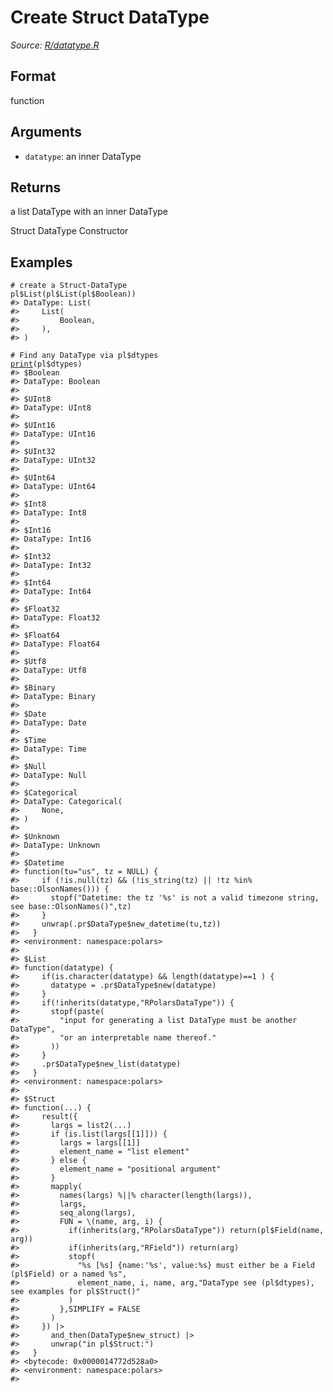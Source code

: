 # Create Struct DataType

*Source: [R/datatype.R](https://github.com/pola-rs/r-polars/tree/main/R/datatype.R)*

## Format

function

## Arguments

- `datatype`: an inner DataType

## Returns

a list DataType with an inner DataType

Struct DataType Constructor

## Examples

<pre class='r-example'><code><span class='r-in'><span><span class='co'># create a Struct-DataType</span></span></span>
<span class='r-in'><span><span class='va'>pl</span><span class='op'>$</span><span class='fu'>List</span><span class='op'>(</span><span class='va'>pl</span><span class='op'>$</span><span class='fu'>List</span><span class='op'>(</span><span class='va'>pl</span><span class='op'>$</span><span class='va'>Boolean</span><span class='op'>)</span><span class='op'>)</span></span></span>
<span class='r-out co'><span class='r-pr'>#&gt;</span> DataType: List(</span>
<span class='r-out co'><span class='r-pr'>#&gt;</span>     List(</span>
<span class='r-out co'><span class='r-pr'>#&gt;</span>         Boolean,</span>
<span class='r-out co'><span class='r-pr'>#&gt;</span>     ),</span>
<span class='r-out co'><span class='r-pr'>#&gt;</span> )</span>
<span class='r-in'><span></span></span>
<span class='r-in'><span><span class='co'># Find any DataType via pl$dtypes</span></span></span>
<span class='r-in'><span><span class='fu'><a href='https://rdrr.io/r/base/print.html'>print</a></span><span class='op'>(</span><span class='va'>pl</span><span class='op'>$</span><span class='va'>dtypes</span><span class='op'>)</span></span></span>
<span class='r-out co'><span class='r-pr'>#&gt;</span> $Boolean</span>
<span class='r-out co'><span class='r-pr'>#&gt;</span> DataType: Boolean</span>
<span class='r-out co'><span class='r-pr'>#&gt;</span> </span>
<span class='r-out co'><span class='r-pr'>#&gt;</span> $UInt8</span>
<span class='r-out co'><span class='r-pr'>#&gt;</span> DataType: UInt8</span>
<span class='r-out co'><span class='r-pr'>#&gt;</span> </span>
<span class='r-out co'><span class='r-pr'>#&gt;</span> $UInt16</span>
<span class='r-out co'><span class='r-pr'>#&gt;</span> DataType: UInt16</span>
<span class='r-out co'><span class='r-pr'>#&gt;</span> </span>
<span class='r-out co'><span class='r-pr'>#&gt;</span> $UInt32</span>
<span class='r-out co'><span class='r-pr'>#&gt;</span> DataType: UInt32</span>
<span class='r-out co'><span class='r-pr'>#&gt;</span> </span>
<span class='r-out co'><span class='r-pr'>#&gt;</span> $UInt64</span>
<span class='r-out co'><span class='r-pr'>#&gt;</span> DataType: UInt64</span>
<span class='r-out co'><span class='r-pr'>#&gt;</span> </span>
<span class='r-out co'><span class='r-pr'>#&gt;</span> $Int8</span>
<span class='r-out co'><span class='r-pr'>#&gt;</span> DataType: Int8</span>
<span class='r-out co'><span class='r-pr'>#&gt;</span> </span>
<span class='r-out co'><span class='r-pr'>#&gt;</span> $Int16</span>
<span class='r-out co'><span class='r-pr'>#&gt;</span> DataType: Int16</span>
<span class='r-out co'><span class='r-pr'>#&gt;</span> </span>
<span class='r-out co'><span class='r-pr'>#&gt;</span> $Int32</span>
<span class='r-out co'><span class='r-pr'>#&gt;</span> DataType: Int32</span>
<span class='r-out co'><span class='r-pr'>#&gt;</span> </span>
<span class='r-out co'><span class='r-pr'>#&gt;</span> $Int64</span>
<span class='r-out co'><span class='r-pr'>#&gt;</span> DataType: Int64</span>
<span class='r-out co'><span class='r-pr'>#&gt;</span> </span>
<span class='r-out co'><span class='r-pr'>#&gt;</span> $Float32</span>
<span class='r-out co'><span class='r-pr'>#&gt;</span> DataType: Float32</span>
<span class='r-out co'><span class='r-pr'>#&gt;</span> </span>
<span class='r-out co'><span class='r-pr'>#&gt;</span> $Float64</span>
<span class='r-out co'><span class='r-pr'>#&gt;</span> DataType: Float64</span>
<span class='r-out co'><span class='r-pr'>#&gt;</span> </span>
<span class='r-out co'><span class='r-pr'>#&gt;</span> $Utf8</span>
<span class='r-out co'><span class='r-pr'>#&gt;</span> DataType: Utf8</span>
<span class='r-out co'><span class='r-pr'>#&gt;</span> </span>
<span class='r-out co'><span class='r-pr'>#&gt;</span> $Binary</span>
<span class='r-out co'><span class='r-pr'>#&gt;</span> DataType: Binary</span>
<span class='r-out co'><span class='r-pr'>#&gt;</span> </span>
<span class='r-out co'><span class='r-pr'>#&gt;</span> $Date</span>
<span class='r-out co'><span class='r-pr'>#&gt;</span> DataType: Date</span>
<span class='r-out co'><span class='r-pr'>#&gt;</span> </span>
<span class='r-out co'><span class='r-pr'>#&gt;</span> $Time</span>
<span class='r-out co'><span class='r-pr'>#&gt;</span> DataType: Time</span>
<span class='r-out co'><span class='r-pr'>#&gt;</span> </span>
<span class='r-out co'><span class='r-pr'>#&gt;</span> $Null</span>
<span class='r-out co'><span class='r-pr'>#&gt;</span> DataType: Null</span>
<span class='r-out co'><span class='r-pr'>#&gt;</span> </span>
<span class='r-out co'><span class='r-pr'>#&gt;</span> $Categorical</span>
<span class='r-out co'><span class='r-pr'>#&gt;</span> DataType: Categorical(</span>
<span class='r-out co'><span class='r-pr'>#&gt;</span>     None,</span>
<span class='r-out co'><span class='r-pr'>#&gt;</span> )</span>
<span class='r-out co'><span class='r-pr'>#&gt;</span> </span>
<span class='r-out co'><span class='r-pr'>#&gt;</span> $Unknown</span>
<span class='r-out co'><span class='r-pr'>#&gt;</span> DataType: Unknown</span>
<span class='r-out co'><span class='r-pr'>#&gt;</span> </span>
<span class='r-out co'><span class='r-pr'>#&gt;</span> $Datetime</span>
<span class='r-out co'><span class='r-pr'>#&gt;</span> function(tu="us", tz = NULL) {</span>
<span class='r-out co'><span class='r-pr'>#&gt;</span>     if (!is.null(tz) &amp;&amp; (!is_string(tz) || !tz %in% base::OlsonNames())) {</span>
<span class='r-out co'><span class='r-pr'>#&gt;</span>       stopf("Datetime: the tz '%s' is not a valid timezone string, see base::OlsonNames()",tz)</span>
<span class='r-out co'><span class='r-pr'>#&gt;</span>     }</span>
<span class='r-out co'><span class='r-pr'>#&gt;</span>     unwrap(.pr$DataType$new_datetime(tu,tz))</span>
<span class='r-out co'><span class='r-pr'>#&gt;</span>   }</span>
<span class='r-out co'><span class='r-pr'>#&gt;</span> &lt;environment: namespace:polars&gt;</span>
<span class='r-out co'><span class='r-pr'>#&gt;</span> </span>
<span class='r-out co'><span class='r-pr'>#&gt;</span> $List</span>
<span class='r-out co'><span class='r-pr'>#&gt;</span> function(datatype) {</span>
<span class='r-out co'><span class='r-pr'>#&gt;</span>     if(is.character(datatype) &amp;&amp; length(datatype)==1 ) {</span>
<span class='r-out co'><span class='r-pr'>#&gt;</span>       datatype = .pr$DataType$new(datatype)</span>
<span class='r-out co'><span class='r-pr'>#&gt;</span>     }</span>
<span class='r-out co'><span class='r-pr'>#&gt;</span>     if(!inherits(datatype,"RPolarsDataType")) {</span>
<span class='r-out co'><span class='r-pr'>#&gt;</span>       stopf(paste(</span>
<span class='r-out co'><span class='r-pr'>#&gt;</span>         "input for generating a list DataType must be another DataType",</span>
<span class='r-out co'><span class='r-pr'>#&gt;</span>         "or an interpretable name thereof."</span>
<span class='r-out co'><span class='r-pr'>#&gt;</span>       ))</span>
<span class='r-out co'><span class='r-pr'>#&gt;</span>     }</span>
<span class='r-out co'><span class='r-pr'>#&gt;</span>     .pr$DataType$new_list(datatype)</span>
<span class='r-out co'><span class='r-pr'>#&gt;</span>   }</span>
<span class='r-out co'><span class='r-pr'>#&gt;</span> &lt;environment: namespace:polars&gt;</span>
<span class='r-out co'><span class='r-pr'>#&gt;</span> </span>
<span class='r-out co'><span class='r-pr'>#&gt;</span> $Struct</span>
<span class='r-out co'><span class='r-pr'>#&gt;</span> function(...) {</span>
<span class='r-out co'><span class='r-pr'>#&gt;</span>     result({</span>
<span class='r-out co'><span class='r-pr'>#&gt;</span>       largs = list2(...)</span>
<span class='r-out co'><span class='r-pr'>#&gt;</span>       if (is.list(largs[[1]])) {</span>
<span class='r-out co'><span class='r-pr'>#&gt;</span>         largs = largs[[1]]</span>
<span class='r-out co'><span class='r-pr'>#&gt;</span>         element_name = "list element"</span>
<span class='r-out co'><span class='r-pr'>#&gt;</span>       } else {</span>
<span class='r-out co'><span class='r-pr'>#&gt;</span>         element_name = "positional argument"</span>
<span class='r-out co'><span class='r-pr'>#&gt;</span>       }</span>
<span class='r-out co'><span class='r-pr'>#&gt;</span>       mapply(</span>
<span class='r-out co'><span class='r-pr'>#&gt;</span>         names(largs) %||% character(length(largs)),</span>
<span class='r-out co'><span class='r-pr'>#&gt;</span>         largs,</span>
<span class='r-out co'><span class='r-pr'>#&gt;</span>         seq_along(largs),</span>
<span class='r-out co'><span class='r-pr'>#&gt;</span>         FUN = \(name, arg, i) {</span>
<span class='r-out co'><span class='r-pr'>#&gt;</span>           if(inherits(arg,"RPolarsDataType")) return(pl$Field(name, arg))</span>
<span class='r-out co'><span class='r-pr'>#&gt;</span>           if(inherits(arg,"RField")) return(arg)</span>
<span class='r-out co'><span class='r-pr'>#&gt;</span>           stopf(</span>
<span class='r-out co'><span class='r-pr'>#&gt;</span>             "%s [%s] {name:'%s', value:%s} must either be a Field (pl$Field) or a named %s",</span>
<span class='r-out co'><span class='r-pr'>#&gt;</span>             element_name, i, name, arg,"DataType see (pl$dtypes), see examples for pl$Struct()"</span>
<span class='r-out co'><span class='r-pr'>#&gt;</span>           )</span>
<span class='r-out co'><span class='r-pr'>#&gt;</span>         },SIMPLIFY = FALSE</span>
<span class='r-out co'><span class='r-pr'>#&gt;</span>       )</span>
<span class='r-out co'><span class='r-pr'>#&gt;</span>     }) |&gt;</span>
<span class='r-out co'><span class='r-pr'>#&gt;</span>       and_then(DataType$new_struct) |&gt;</span>
<span class='r-out co'><span class='r-pr'>#&gt;</span>       unwrap("in pl$Struct:")</span>
<span class='r-out co'><span class='r-pr'>#&gt;</span>   }</span>
<span class='r-out co'><span class='r-pr'>#&gt;</span> &lt;bytecode: 0x0000014772d528a0&gt;</span>
<span class='r-out co'><span class='r-pr'>#&gt;</span> &lt;environment: namespace:polars&gt;</span>
<span class='r-out co'><span class='r-pr'>#&gt;</span> </span>
 </code></pre>
